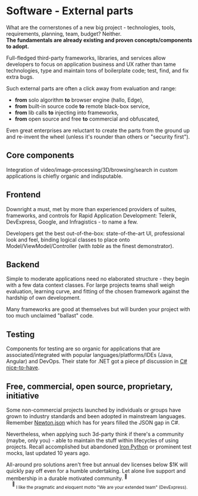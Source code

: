 # Software - External parts

What are the cornerstones of a new big project - technologies, tools, requirements, planning, team, budget? Neither. \
**The fundamentals are already existing and proven concepts/components to adopt.**

Full-fledged third-party frameworks, libraries, and services allow developers to focus on application business and UX rather than tame technologies, type and maintain tons of boilerplate code; test, find, and fix extra bugs.

Such external parts are often a click away from evaluation and range:

* **from** solo algorithm **to** browser engine (hallo, Edge),
* **from** built-in source code **to** remote black-box service,
* **from** lib calls **to** injecting into frameworks,
* **from** open source and free **to** commercial and obfuscated,

Even great enterprises are reluctant to create the parts from the ground up and re-invent the wheel (unless it's rounder than others or "security first").

## Core components

Integration of video/image-processing/3D/browsing/search in custom applications is chiefly organic and indisputable.

## Frontend

Downright a must, met by more than experienced providers of suites, frameworks, and controls for Rapid Application Development: Telerik, DevExpress, Google, and Infragistics - to name a few.

Developers get the best out-of-the-box: state-of-the-art UI, professional look and feel, binding logical classes to place onto Model/ViewModel/Controller (with _table_ as the finest demonstrator).

## Backend

Simple to moderate applications need no elaborated structure - they begin with a few data context classes. For large projects teams shall weigh evaluation, learning curve, and fitting of the chosen framework against the hardship of own development.

Many frameworks are good at themselves but will burden your project with too much unclaimed "ballast" code.

## Testing

Components for testing are so organic for applications that are associated/integrated with popular languages/platforms/IDEs (Java, Angular) and DevOps. Their state for .NET got a piece pf discussion in [C# nice-to-have](../../../..//.net/readme+/audit/cs-lacks-parts.md#testing).

## Free, commercial, open source, proprietary, initiative

Some non-commercial projects launched by individuals or groups have grown to industry standards and been adopted in mainstream languages. Remember [Newton.json](https://www.newtonsoft.com/json) which has for years filled the JSON gap in C#.
 
Nevertheless, when applying such 3d-party think if there's a community (maybe, only you) - able to maintain the stuff within lifecycles of using projects. Recall accomplished but abandoned [Iron Python](https://ironpython.net/) or prominent test mocks, last updated 10 years ago.

All-around pro solutions aren't free but annual dev licenses below $1K will quickly pay off even for a humble undertaking. Let alone live support and membership in a durable motivated community.&nbsp;<sup>:raising_hand:</sup>\
&nbsp;&nbsp;&nbsp;&nbsp;<sup>:raising_hand:</sup><sub>&nbsp;I like the pragmatic and eloquent motto "We are your extended team" (DevExpress).</sub>
